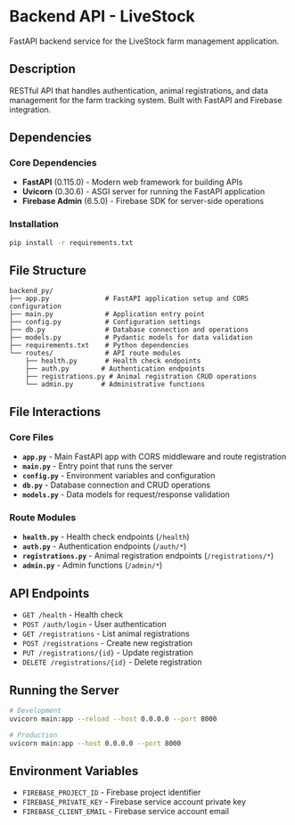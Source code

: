 # Backend API - LiveStock

FastAPI backend service for the LiveStock farm management application.

## Description

RESTful API that handles authentication, animal registrations, and data management for the farm tracking system. Built with FastAPI and Firebase integration.

## Dependencies

### Core Dependencies
- **FastAPI** (0.115.0) - Modern web framework for building APIs
- **Uvicorn** (0.30.6) - ASGI server for running the FastAPI application
- **Firebase Admin** (6.5.0) - Firebase SDK for server-side operations

### Installation
```bash
pip install -r requirements.txt
```

## File Structure

```
backend_py/
├── app.py              # FastAPI application setup and CORS configuration
├── main.py             # Application entry point
├── config.py           # Configuration settings
├── db.py               # Database connection and operations
├── models.py           # Pydantic models for data validation
├── requirements.txt    # Python dependencies
└── routes/             # API route modules
    ├── health.py       # Health check endpoints
    ├── auth.py        # Authentication endpoints
    ├── registrations.py # Animal registration CRUD operations
    └── admin.py       # Administrative functions
```

## File Interactions

### Core Files
- **`app.py`** - Main FastAPI app with CORS middleware and route registration
- **`main.py`** - Entry point that runs the server
- **`config.py`** - Environment variables and configuration
- **`db.py`** - Database connection and CRUD operations
- **`models.py`** - Data models for request/response validation

### Route Modules
- **`health.py`** - Health check endpoints (`/health`)
- **`auth.py`** - Authentication endpoints (`/auth/*`)
- **`registrations.py`** - Animal registration endpoints (`/registrations/*`)
- **`admin.py`** - Admin functions (`/admin/*`)

## API Endpoints

- `GET /health` - Health check
- `POST /auth/login` - User authentication
- `GET /registrations` - List animal registrations
- `POST /registrations` - Create new registration
- `PUT /registrations/{id}` - Update registration
- `DELETE /registrations/{id}` - Delete registration

## Running the Server

```bash
# Development
uvicorn main:app --reload --host 0.0.0.0 --port 8000

# Production
uvicorn main:app --host 0.0.0.0 --port 8000
```

## Environment Variables

- `FIREBASE_PROJECT_ID` - Firebase project identifier
- `FIREBASE_PRIVATE_KEY` - Firebase service account private key
- `FIREBASE_CLIENT_EMAIL` - Firebase service account email
